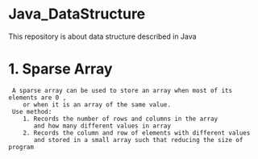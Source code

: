 # Java_DataStructure  
  This repository is about data structure described in Java  
  
# 1. Sparse Array
     A sparse array can be used to store an array when most of its elements are 0 ,   
        or when it is an array of the same value.  
     Use method:
        1. Records the number of rows and columns in the array   
           and how many different values in array
        2. Records the column and row of elements with different values   
           and stored in a small array such that reducing the size of program
